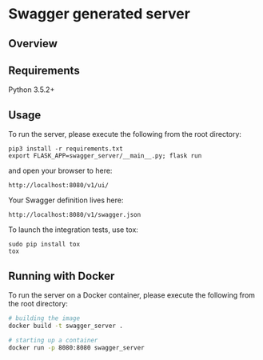 # Swagger generated server

## Overview


## Requirements
Python 3.5.2+

## Usage
To run the server, please execute the following from the root directory:

```
pip3 install -r requirements.txt
export FLASK_APP=swagger_server/__main__.py; flask run
```

and open your browser to here:

```
http://localhost:8080/v1/ui/
```

Your Swagger definition lives here:

```
http://localhost:8080/v1/swagger.json
```

To launch the integration tests, use tox:
```
sudo pip install tox
tox
```

## Running with Docker

To run the server on a Docker container, please execute the following from the root directory:

```bash
# building the image
docker build -t swagger_server .

# starting up a container
docker run -p 8080:8080 swagger_server
```